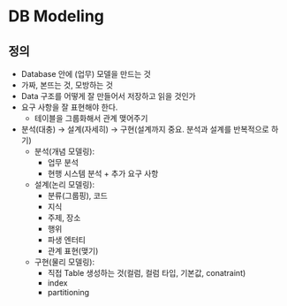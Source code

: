 # DB Modeling
## 정의
- Database 안에 (업무) 모델을 만드는 것
- 가짜, 본뜨는 것, 모방하는 것
- Data 구조를 어떻게 잘 만들어서 저장하고 읽을 것인가
- 요구 사항을 잘 표현해야 한다.
  - 테이블을 그룹화해서 관계 맺어주기
- 분석(대충) → 설계(자세히) → 구현(설계까지 중요. 분석과 설계를 반복적으로 하기)
  - 분석(개념 모델링): 
    - 업무 분석 
    - 현행 시스템 분석 + 추가 요구 사항
  - 설계(논리 모델링): 
    - 분류(그룹핑), 코드
    - 지식
    - 주제, 장소
    - 행위
    - 파생 엔터티
    - 관계 표현(맺기)
  - 구현(물리 모델링): 
    - 직접 Table 생성하는 것(컬럼, 컬럼 타입, 기본값, conatraint)
    - index
    - partitioning